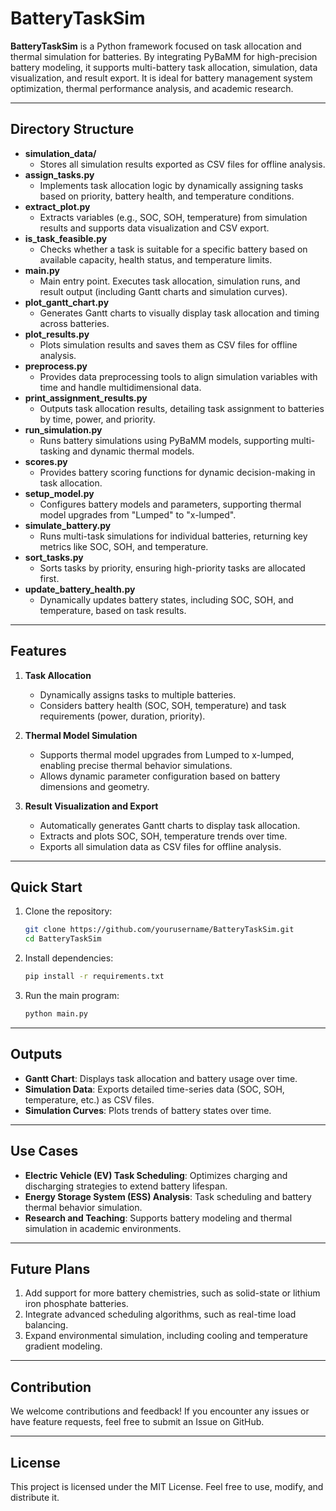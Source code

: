 
# BatteryTaskSim

**BatteryTaskSim** is a Python framework focused on task allocation and thermal simulation for batteries. By integrating PyBaMM for high-precision battery modeling, it supports multi-battery task allocation, simulation, data visualization, and result export. It is ideal for battery management system optimization, thermal performance analysis, and academic research.

---

## Directory Structure

- **simulation_data/**
  - Stores all simulation results exported as CSV files for offline analysis.
- **assign_tasks.py**
  - Implements task allocation logic by dynamically assigning tasks based on priority, battery health, and temperature conditions.
- **extract_plot.py**
  - Extracts variables (e.g., SOC, SOH, temperature) from simulation results and supports data visualization and CSV export.
- **is_task_feasible.py**
  - Checks whether a task is suitable for a specific battery based on available capacity, health status, and temperature limits.
- **main.py**
  - Main entry point. Executes task allocation, simulation runs, and result output (including Gantt charts and simulation curves).
- **plot_gantt_chart.py**
  - Generates Gantt charts to visually display task allocation and timing across batteries.
- **plot_results.py**
  - Plots simulation results and saves them as CSV files for offline analysis.
- **preprocess.py**
  - Provides data preprocessing tools to align simulation variables with time and handle multidimensional data.
- **print_assignment_results.py**
  - Outputs task allocation results, detailing task assignment to batteries by time, power, and priority.
- **run_simulation.py**
  - Runs battery simulations using PyBaMM models, supporting multi-tasking and dynamic thermal models.
- **scores.py**
  - Provides battery scoring functions for dynamic decision-making in task allocation.
- **setup_model.py**
  - Configures battery models and parameters, supporting thermal model upgrades from "Lumped" to "x-lumped".
- **simulate_battery.py**
  - Runs multi-task simulations for individual batteries, returning key metrics like SOC, SOH, and temperature.
- **sort_tasks.py**
  - Sorts tasks by priority, ensuring high-priority tasks are allocated first.
- **update_battery_health.py**
  - Dynamically updates battery states, including SOC, SOH, and temperature, based on task results.

---

## Features

1. **Task Allocation**
   - Dynamically assigns tasks to multiple batteries.
   - Considers battery health (SOC, SOH, temperature) and task requirements (power, duration, priority).

2. **Thermal Model Simulation**
   - Supports thermal model upgrades from Lumped to x-lumped, enabling precise thermal behavior simulations.
   - Allows dynamic parameter configuration based on battery dimensions and geometry.

3. **Result Visualization and Export**
   - Automatically generates Gantt charts to display task allocation.
   - Extracts and plots SOC, SOH, temperature trends over time.
   - Exports all simulation data as CSV files for offline analysis.

---

## Quick Start

1. Clone the repository:
   ```bash
   git clone https://github.com/yourusername/BatteryTaskSim.git
   cd BatteryTaskSim
   ```

2. Install dependencies:
   ```bash
   pip install -r requirements.txt
   ```

3. Run the main program:
   ```bash
   python main.py
   ```

---

## Outputs

- **Gantt Chart**: Displays task allocation and battery usage over time.
- **Simulation Data**: Exports detailed time-series data (SOC, SOH, temperature, etc.) as CSV files.
- **Simulation Curves**: Plots trends of battery states over time.

---

## Use Cases

- **Electric Vehicle (EV) Task Scheduling**: Optimizes charging and discharging strategies to extend battery lifespan.
- **Energy Storage System (ESS) Analysis**: Task scheduling and battery thermal behavior simulation.
- **Research and Teaching**: Supports battery modeling and thermal simulation in academic environments.

---

## Future Plans

1. Add support for more battery chemistries, such as solid-state or lithium iron phosphate batteries.
2. Integrate advanced scheduling algorithms, such as real-time load balancing.
3. Expand environmental simulation, including cooling and temperature gradient modeling.

---

## Contribution

We welcome contributions and feedback! If you encounter any issues or have feature requests, feel free to submit an Issue on GitHub.

---

## License

This project is licensed under the MIT License. Feel free to use, modify, and distribute it.
